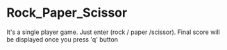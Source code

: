 # Rock_Paper_Scissor
It's a single player game.
Just enter (rock / paper /scissor).
Final score will be displayed once you press 'q' button
